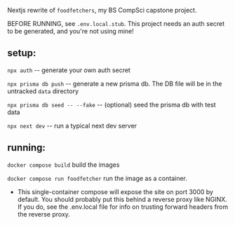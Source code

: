 Nextjs rewrite of `foodfetchers`, my BS CompSci capstone project.

BEFORE RUNNING, see `.env.local.stub`. This project needs an auth secret to be generated,
and you're not using mine!

## setup:

`npx auth` -- generate your own auth secret

`npx prisma db push` -- generate a new prisma db. The DB file will be in the untracked `data` directory

`npx prisma db seed -- --fake` -- (optional) seed the prisma db with test data

`npx next dev` -- run a typical next dev server

## running:

`docker compose build` build the images

`docker compose run foodfetcher` run the image as a container. 
- This single-container compose will expose the site on port 3000 by default. You should probably put this behind a reverse proxy like NGINX. If you do, see the .env.local file for info on trusting forward headers from the reverse proxy. 
